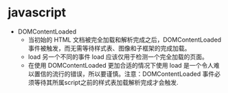 # javascript

- DOMContentLoaded
  - 当初始的 HTML 文档被完全加载和解析完成之后，DOMContentLoaded 事件被触发，而无需等待样式表、图像和子框架的完成加载。
  - load
  另一个不同的事件 load 应该仅用于检测一个完全加载的页面。
  - 在使用 DOMContentLoaded 更加合适的情况下使用 load 是一个令人难以置信的流行的错误，所以要谨慎。注意：DOMContentLoaded 事件必须等待其所属script之前的样式表加载解析完成才会触发.
